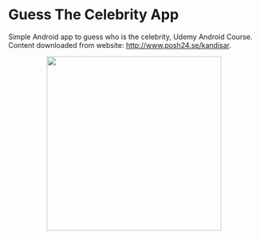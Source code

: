 # Guess The Celebrity App

Simple Android app to guess who is the celebrity, Udemy Android Course.
Content downloaded from website: http://www.posh24.se/kandisar.

<div align = "center">
  <img src="https://user-images.githubusercontent.com/15948425/32195782-8fd87d96-bda5-11e7-9a96-ad15d4a52ffe.png" width="350"/>
</div>

